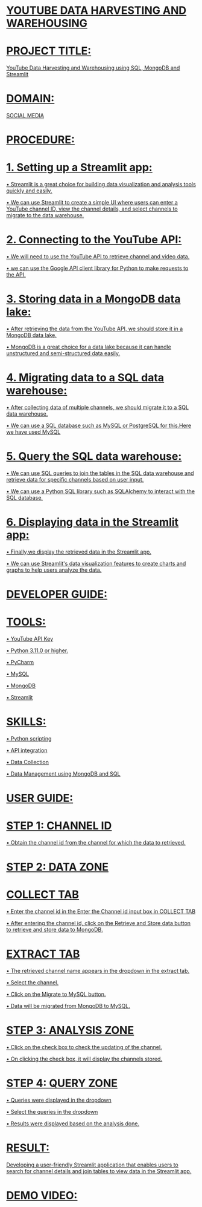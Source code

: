# <U>YOUTUBE DATA HARVESTING AND WAREHOUSING<U>

# PROJECT TITLE:

YouTube Data Harvesting and Warehousing using SQL, MongoDB and Streamlit

# DOMAIN:

SOCIAL MEDIA

# PROCEDURE: 

# 1. Setting up a Streamlit app:

  •	Streamlit is a great choice for building data visualization and analysis tools quickly and easily.

  •	We can use Streamlit to create a simple UI where users can enter a YouTube channel ID, view the channel details, and select channels to migrate to the data warehouse.
  
# 2. Connecting to the YouTube API:
   
  •	We will need to use the YouTube API to retrieve channel and video data.
  
  •	we can use the Google API client library for Python to make requests to the API.
  
# 3. Storing data in a MongoDB data lake:
   
  •	After retrieving the data from the YouTube API, we should store it in a MongoDB data lake.
  
  •	MongoDB is a great choice for a data lake because it can handle unstructured and semi-structured data easily.
  
# 4. Migrating data to a SQL data warehouse:
   
  •	After collecting data of multiple channels, we should migrate it to a SQL data warehouse.

  •	We can use a SQL database such as MySQL or PostgreSQL for this.Here we have used MySQL
  
# 5. Query the SQL data warehouse:
   
  •	We can use SQL queries to join the tables in the SQL data warehouse and retrieve data for specific channels based on user input.
  
  •	We can use a Python SQL library such as SQLAlchemy to interact with the SQL database.
  
# 6. Displaying data in the Streamlit app:

  •	Finally,we display the retrieved data in the Streamlit app.
  
  •	We can use Streamlit's data visualization features to create charts and graphs to help users analyze the data.

# DEVELOPER GUIDE:

# TOOLS:

•	YouTube API Key

•	Python 3.11.0 or higher.

•	PyCharm

•	MySQL

•	MongoDB

•	Streamlit

# SKILLS:

•	Python scripting

•	API integration

•	Data Collection

•	Data Management using MongoDB and SQL

# USER GUIDE:

# STEP 1: CHANNEL ID

  • Obtain the channel id from the channel for which the data to retrieved.
  
# STEP 2: DATA ZONE

# COLLECT TAB

  •	Enter the channel id in the Enter the Channel id input box in COLLECT TAB
  
  •	After entering the channel id, click on the Retrieve and Store data button to retrieve and store data to MongoDB.
  
  # EXTRACT TAB
  
  •	The retrieved channel name appears in the dropdown in the extract tab.
  
  •	Select the channel.
  
  •	Click on the Migrate to MySQL button.
  
  •	Data will be migrated from MongoDB to MySQL.  
  
# STEP 3: ANALYSIS ZONE

  •	Click on the check box to check the updating of the channel.
  
  •	On clicking the check box, it will display the channels stored.

# STEP 4: QUERY ZONE

  •	Queries were displayed in the dropdown
  
  •	Select the queries in the dropdown
  
  •	Results were displayed based on the analysis done.


# RESULT:
  Developing a user-friendly Streamlit application that enables users to search for channel details and join tables to view data in the Streamlit app.

# DEMO VIDEO:

